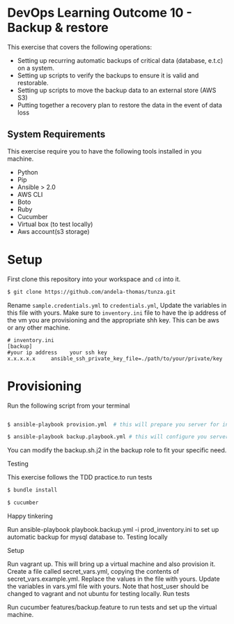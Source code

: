 # DevOps Learning Outcome 10 - Backup & restore

This exercise that covers the following operations:

* Setting up recurring automatic backups of critical data (database, e.t.c) on a system.
* Setting up scripts to verify the backups to ensure it is valid and restorable.
* Setting up scripts to move the backup data to an external store (AWS S3)
* Putting together a recovery plan to restore the data in the event of data loss


## System Requirements

This exercise require you to have the following tools installed in you machine.

* Python
* Pip
* Ansible > 2.0
* AWS CLI
* Boto
* Ruby
* Cucumber
* Virtual box (to test locally)
* Aws account(s3 storage)

# Setup

First clone this repository into your workspace and `cd` into it.
```bash
$ git clone https://github.com/andela-thomas/tunza.git

```
Rename `sample.credentials.yml` to `credentials.yml`, Update the variables in this file with yours. Make sure to `inventory.ini` file to have the ip address of the vm you are provisioning and the appropriate shh key. This can be aws or any other machine.
```
# inventory.ini
[backup]
#your ip address    your ssh key
x.x.x.x.x     ansible_ssh_private_key_file=./path/to/your/private/key

```

# Provisioning
Run the following script from your terminal
```bash

$ ansible-playbook provision.yml  # this will prepare you server for installation

$ ansible-playbook backup.playbook.yml # this will configure you server to act as backup server.

```

You can modify the backup.sh.j2 in the backup role to fit your specific need.

Testing

This exercise follows the TDD practice.to run tests

```bash
$ bundle install

$ cucumber

```

Happy tinkering


Run ansible-playbook playbook.backup.yml -i prod_inventory.ini to set up automatic backup for mysql database to.
Testing locally

Setup

Run vagrant up. This will bring up a virtual machine and also provision it.
Create a file called secret_vars.yml, copying the contents of secret_vars.example.yml. Replace the values in the file with yours.
Update the variables in vars.yml file with yours. Note that host_user should be changed to vagrant and not ubuntu for testing locally.
Run tests

Run cucumber features/backup.feature to run tests and set up the virtual machine.


